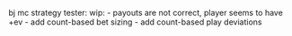 bj mc strategy tester:
  wip:
    - payouts are not correct, player seems to have +ev 
    - add count-based bet sizing
    - add count-based play deviations
